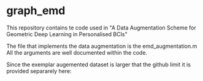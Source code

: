# graph_emd
This repository contains te code used in "A Data Augmentation Scheme for Geometric Deep Learning in Personalised BCIs"

The file that implements the data augmentation is the emd_augmentation.m
All the arguments are well documented within the code.

Since the exemplar augemented dataset is larger that the github limit it is provided separarely here:
